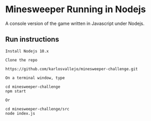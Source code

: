 # Minesweeper Running in Nodejs
A console version of the game written in Javascript under Nodejs.

## Run instructions

    Install Nodejs 10.x

    Clone the repo 
``` 
https://github.com/karlosvallejo/minesweeper-challenge.git 
```
    
    On a terminal window, type 
``` 
cd minesweeper-challenge
npm start
```
    Or
    
``` 
cd minesweeper-challenge/src
node index.js
```
